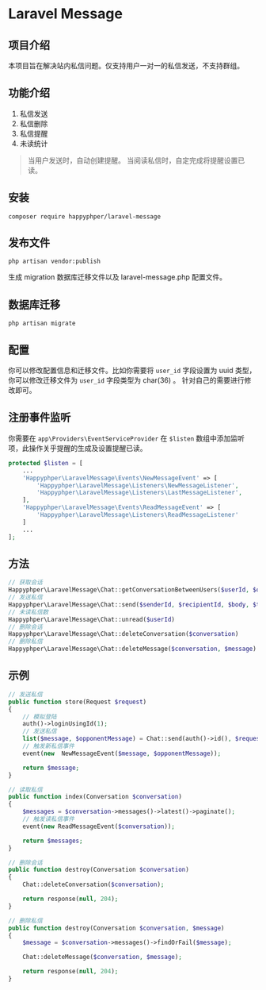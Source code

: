 # Laravel Message
## 项目介绍
本项目旨在解决站内私信问题。仅支持用户一对一的私信发送，不支持群组。

## 功能介绍
1. 私信发送
2. 私信删除
3. 私信提醒
4. 未读统计
> 当用户发送时，自动创建提醒。
> 当阅读私信时，自定完成将提醒设置已读。

## 安装
```command
composer require happyphper/laravel-message
```

## 发布文件
```command
php artisan vendor:publish
```
生成 migration 数据库迁移文件以及 laravel-message.php 配置文件。

## 数据库迁移
```command
php artisan migrate
```

## 配置
你可以修改配置信息和迁移文件。比如你需要将 `user_id` 字段设置为 uuid 类型，你可以修改迁移文件为 `user_id` 字段类型为 char(36) 。
针对自己的需要进行修改即可。

## 注册事件监听
你需要在 `app\Providers\EventServiceProvider` 在 `$listen` 数组中添加监听项，此操作关乎提醒的生成及设置提醒已读。

```php
protected $listen = [
    ...
    'Happyphper\LaravelMessage\Events\NewMessageEvent' => [
        'Happyphper\LaravelMessage\Listeners\NewMessageListener',
        'Happyphper\LaravelMessage\Listeners\LastMessageListener',
    ],
    'Happyphper\LaravelMessage\Events\ReadMessageEvent' => [
        'Happyphper\LaravelMessage\Listeners\ReadMessageListener'
    ]
    ...
];
```

## 方法
```php
// 获取会话
Happyphper\LaravelMessage\Chat::getConversationBetweenUsers($userId, $opponentId)
// 发送私信
Happyphper\LaravelMessage\Chat::send($senderId, $recipientId, $body, $type = 'text')
// 未读私信数
Happyphper\LaravelMessage\Chat::unread($userId)
// 删除会话
Happyphper\LaravelMessage\Chat::deleteConversation($conversation)
// 删除私信
Happyphper\LaravelMessage\Chat::deleteMessage($conversation, $message)
```

## 示例
```php
// 发送私信
public function store(Request $request)
{
    // 模拟登陆
    auth()->loginUsingId(1);
    // 发送私信
    list($message, $opponentMessage) = Chat::send(auth()->id(), $request->opponent_id, $request->body, $request->type);
    // 触发新私信事件
    event(new  NewMessageEvent($message, $opponentMessage));

    return $message;
}

// 读取私信
public function index(Conversation $conversation)
{
    $messages = $conversation->messages()->latest()->paginate();
    // 触发读私信事件
    event(new ReadMessageEvent($conversation));

    return $messages;
}

// 删除会话
public function destroy(Conversation $conversation)
{
    Chat::deleteConversation($conversation);

    return response(null, 204);
}

// 删除私信
public function destroy(Conversation $conversation, $message)
{
    $message = $conversation->messages()->findOrFail($message);

    Chat::deleteMessage($conversation, $message);

    return response(null, 204);
}
```
